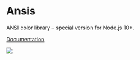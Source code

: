 # Ansis

ANSI color library – special version for Node.js 10+.

[Documentation](../../)

![](docs/n.png)